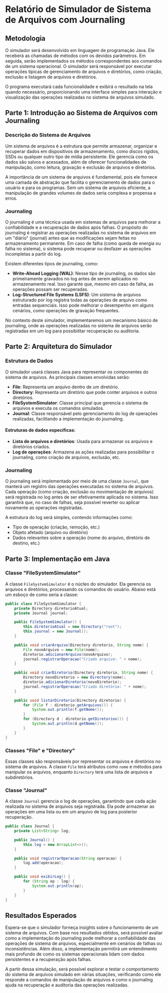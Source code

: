 # Relatório de Simulador de Sistema de Arquivos com Journaling

## Metodologia

O simulador será desenvolvido em linguagem de programação Java. Ele receberá as chamadas de métodos com os devidos parâmetros. Em seguida, serão implementados os métodos correspondentes aos comandos de um sistema operacional. O simulador será responsável por executar operações típicas de gerenciamento de arquivos e diretórios, como criação, exclusão e listagem de arquivos e diretórios.

O programa executará cada funcionalidade e exibirá o resultado na tela quando necessário, proporcionando uma interface simples para interação e visualização das operações realizadas no sistema de arquivos simulado.

## Parte 1: Introdução ao Sistema de Arquivos com Journaling

### Descrição do Sistema de Arquivos

Um sistema de arquivos é a estrutura que permite armazenar, organizar e recuperar dados em dispositivos de armazenamento, como discos rígidos, SSDs ou qualquer outro tipo de mídia persistente. Ele gerencia como os dados são salvos e acessados, além de oferecer funcionalidades de manipulação, como leitura, gravação e exclusão de arquivos e diretórios.

A importância de um sistema de arquivos é fundamental, pois ele fornece uma camada de abstração que facilita o gerenciamento de dados para o usuário e para os programas. Sem um sistema de arquivos eficiente, a manipulação de grandes volumes de dados seria complexa e propensa a erros.

### Journaling

O journaling é uma técnica usada em sistemas de arquivos para melhorar a confiabilidade e a recuperação de dados após falhas. O propósito do journaling é registrar as operações realizadas no sistema de arquivos em um "diário" (journal) antes que as modificações sejam feitas no armazenamento permanente. Em caso de falha (como queda de energia ou falha no sistema), o sistema pode recuperar ou desfazer as operações incompletas a partir do log.

Existem diferentes tipos de journaling, como:

- **Write-Ahead Logging (WAL)**: Nesse tipo de journaling, os dados são primeiramente gravados no log antes de serem aplicados no armazenamento real. Isso garante que, mesmo em caso de falha, as operações possam ser recuperadas.
- **Log-Structured File Systems (LSFS)**: Um sistema de arquivos estruturado por log registra todas as operações de arquivo como entradas sequenciais. Isso pode melhorar o desempenho em alguns cenários, como operações de gravação frequentes.
  
No contexto deste simulador, implementaremos um mecanismo básico de journaling, onde as operações realizadas no sistema de arquivos serão registradas em um log para possibilitar recuperação ou auditoria.

## Parte 2: Arquitetura do Simulador

### Estrutura de Dados

O simulador usará classes Java para representar os componentes do sistema de arquivos. As principais classes envolvidas serão:

- **File**: Representa um arquivo dentro de um diretório.
- **Directory**: Representa um diretório que pode conter arquivos e outros diretórios.
- **FileSystemSimulator**: Classe principal que gerencia o sistema de arquivos e executa os comandos simulados.
- **Journal**: Classe responsável pelo gerenciamento do log de operações realizadas, facilitando a implementação do journaling.

#### Estruturas de dados específicas:
- **Lista de arquivos e diretórios**: Usada para armazenar os arquivos e diretórios criados.
- **Log de operações**: Armazena as ações realizadas para possibilitar o journaling, como criação de arquivos, exclusão, etc.

### Journaling

O journaling será implementado por meio de uma classe `Journal`, que manterá um registro das operações executadas no sistema de arquivos. Cada operação (como criação, exclusão ou movimentação de arquivos) será registrada no log antes de ser efetivamente aplicada no sistema. Isso garantirá que, no caso de falhas, seja possível reverter ou aplicar novamente as operações registradas.

A estrutura do log será simples, contendo informações como:
- Tipo de operação (criação, remoção, etc.)
- Objeto afetado (arquivo ou diretório)
- Dados relevantes sobre a operação (nome do arquivo, diretório de destino, etc.)

## Parte 3: Implementação em Java

### Classe "FileSystemSimulator"
A classe `FileSystemSimulator` é o núcleo do simulador. Ela gerencia os arquivos e diretórios, processando os comandos do usuário. Abaixo está um esboço de como seria a classe:


```java
public class FileSystemSimulator {
    private Directory diretorioAtual;
    private Journal journal;

    public FileSystemSimulator() {
        this.diretorioAtual = new Directory("root");
        this.journal = new Journal();
    }

    public void criarArquivo(Directory diretorio, String nome) {
        File novoArquivo = new File(nome);
        diretorio.adicionarArquivo(novoArquivo);
        journal.registrarOperacao("Criado arquivo: " + nome);
    }

    public void criarDiretorio(Directory diretorio, String nome) {
        Directory novoDiretorio = new Directory(nome);
        diretorio.adicionarDiretorio(novoDiretorio);
        journal.registrarOperacao("Criado diretório: " + nome);
    }

    public void listarDiretorio(Directory diretorio) {
        for (File f : diretorio.getArquivos()) {
            System.out.println(f.getNome());
        }
        for (Directory d : diretorio.getDiretorios()) {
            System.out.println(d.getNome());
        }
    }
}
```
### Classes "File" e "Directory"

Essas classes são responsáveis por representar os arquivos e diretórios no sistema de arquivos. A classe `File` terá atributos como `nome` e métodos para manipular os arquivos, enquanto `Directory` terá uma lista de arquivos e subdiretórios.

### Classe "Journal"

A classe `Journal` gerencia o log de operações, garantindo que cada ação realizada no sistema de arquivos seja registrada. Ela pode armazenar as operações em uma lista ou em um arquivo de log para posterior recuperação.

```java
public class Journal {
    private List<String> log;

    public Journal() {
        this.log = new ArrayList<>();
    }

    public void registrarOperacao(String operacao) {
        log.add(operacao);
    }

    public void exibirLog() {
        for (String op : log) {
            System.out.println(op);
        }
    }
}
```

## Resultados Esperados

Espera-se que o simulador forneça insights sobre o funcionamento de um sistema de arquivos. Com base nos resultados obtidos, será possível avaliar como a implementação do journaling pode melhorar a confiabilidade das operações de sistema de arquivos, especialmente em cenários de falhas ou inconsistências. Além disso, a implementação permitirá um entendimento mais profundo de como os sistemas operacionais lidam com dados persistentes e a recuperação após falhas.

A partir dessa simulação, será possível explorar e testar o comportamento do sistema de arquivos simulado em várias situações, verificando como ele responde a comandos de manipulação de arquivos e como o journaling ajuda na recuperação e auditoria das operações realizadas.
